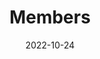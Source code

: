 ---
title: Members
date: 2022-10-24

type: landing

sections:
  - block: people
    content:
      title: Members
      user_groups:
          - Professors
          - Team
      sort_by: Params.first_name
      sort_ascending: true
    design:
      show_interests: false
      show_role: true
      show_social: true
---